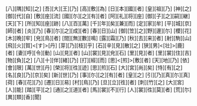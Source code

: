 [八][隅][知][之] [吾][大][王][乃] [高][敷][為] [日][本][國][者] [皇][祖][乃] [神][之][御][代][自] [敷][座][流] [國][尓][之][有][者] [阿][礼][将][座] [御][子][之][嗣][継] [天][下] [所][知][座][跡] [八][百][萬] [千][年][矣][兼][而] [定][家][牟] [平][城][京][師][者] [炎][乃] [春][尓][之][成][者] [春][日][山] [御][笠][之][野][邊][尓] [櫻][花] [木][晩][牢] [皃][鳥][者] [間][無][數][鳴] [露][霜][乃] [秋][去][来][者] [射][駒][山] [飛][火][賀]<[す]>[丹] [芽][乃][枝][乎] [石][辛][見][散][之] [狭][男]<[壮]>[鹿][者] [妻][呼][令][動] [山][見][者] [山][裳][見][皃][石] [里][見][者] [里][裳][住][吉] [物][負][之] [八][十][伴][緒][乃] [打][經][而] [思]<[煎]>[敷][者] [天][地][乃] [依][會][限] [萬][世][丹] [榮][将][徃][迹] [思][煎][石] [大][宮][尚][矣] [恃][有][之] [名][良][乃][京][矣] [新][世][乃] [事][尓][之][有][者] [皇][之] [引][乃][真][尓][真][荷] [春][花][乃] [遷][日][易] [村][鳥][乃] [旦][立][徃][者] [刺][竹][之] [大][宮][人][能] [踏][平][之] [通][之][道][者] [馬][裳][不][行] [人][裳][徃][莫][者] [荒][尓][異][類][香][聞]
